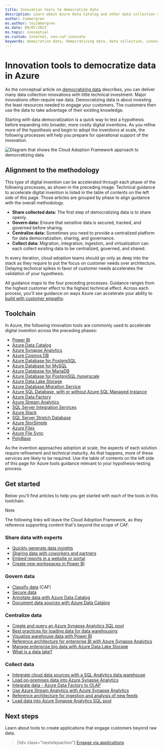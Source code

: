 ```yaml
---
title: Innovation tools to democratize data
description: Learn about Azure Data Catalog and other data collection services that help you quickly test a hypothesis before expanding into broader, more costly digital inventions.
author: Zimmergren
ms.author: tozimmergren
ms.date: 09/07/2023
ms.topic: conceptual
ms.custom: internal, seo-caf-innovate
keywords: democratize data, democratizing data, data collection, innovation tools
---
```


# Innovation tools to democratize data in Azure

As the conceptual article on [democratizing data](../considerations/data.md) describes, you can deliver many data collection innovations with little technical investment. Major innovations often require raw data. Democratizing data is about investing the least resources needed to engage your customers. The customers then use the data to take advantage of their existing knowledge.

Starting with data democratization is a quick way to test a hypothesis before expanding into broader, more costly digital inventions. As you refine more of the hypothesis and begin to adopt the inventions at scale, the following processes will help you prepare for operational support of the innovation.

![Diagram that shows the Cloud Adoption Framework approach to democratizing data.](../../_images/innovate/democratize-data.png)

## Alignment to the methodology

This type of digital invention can be accelerated through each phase of the following processes, as shown in the preceding image. Technical guidance to accelerate digital invention is listed in the table of contents on the left side of this page. Those articles are grouped by phase to align guidance with the overall methodology.

- **Share collected data:** The first step of democratizing data is to share openly.
- **Govern data:** Ensure that sensitive data is secured, tracked, and governed before sharing.
- **Centralize data:** Sometimes you need to provide a centralized platform for data democratization, sharing, and governance.
- **Collect data:** Migration, integration, ingestion, and virtualization can each collect existing data to be centralized, governed, and shared.

In every iteration, cloud adoption teams should go only as deep into the stack as they require to put the focus on customer needs over architecture. Delaying technical spikes in favor of customer needs accelerates the validation of your hypothesis.

All guidance maps to the four preceding processes. Guidance ranges from the highest customer effect to the highest technical effect. Across each process, you'll see guidance on ways Azure can accelerate your ability to [build with customer empathy](../considerations/build.md).

## Toolchain

In Azure, the following innovation tools are commonly used to accelerate digital invention across the preceding phases:

- [Power BI](/power-bi/)
- [Azure Data Catalog](/azure/data-catalog/)
- [Azure Synapse Analytics](/azure/synapse-analytics/)
- [Azure Cosmos DB](/azure/cosmos-db/)
- [Azure Database for PostgreSQL](/azure/postgresql/)
- [Azure Database for MySQL](/azure/mysql/)
- [Azure Database for MariaDB](/azure/mariadb/)
- [Azure Database for PostgreSQL hyperscale](/azure/postgresql/concepts-hyperscale-nodes)
- [Azure Data Lake Storage](/azure/storage/blobs/data-lake-storage-introduction)
- [Azure Database Migration Service](/azure/dms/)
- [Azure SQL Database, with or without Azure SQL Managed Instance](/azure/azure-sql/)
- [Azure Data Factory](/azure/data-factory/)
- [Azure Stream Analytics](/azure/stream-analytics/)
- [SQL Server Integration Services](/sql/integration-services/sql-server-integration-services)
- [Azure Stack](/azure-stack/)
- [SQL Server Stretch Database](/sql/sql-server/stretch-database/stretch-database)
- [Azure StorSimple](/azure/storsimple/)
- [Azure Files](/azure/storage/files/)
- [Azure File Sync](/azure/storage/file-sync/file-sync-planning)
- [PolyBase](/sql/relational-databases/polybase/polybase-guide)

As the invention approaches adoption at scale, the aspects of each solution require refinement and technical maturity. As that happens, more of these services are likely to be required. Use the table of contents on the left side of this page for Azure tools guidance relevant to your hypothesis-testing process.

## Get started

Below you'll find articles to help you get started with each of the tools in this toolchain.

> [!NOTE]
> The following links will leave the Cloud Adoption Framework, as they reference supporting content that's beyond the scope of CAF.

### Share data with experts

- [Quickly generate data insights](/power-bi/create-reports/service-insights)
- [Sharing data with coworkers and partners](/power-bi/collaborate-share/service-share-dashboards)
- [Embed reports in a website or portal](/power-bi/collaborate-share/service-embed-secure)
- [Create new workspaces in Power BI](/power-bi/collaborate-share/service-create-the-new-workspaces)

### Govern data

- [Classify data](./data-classification.md) (CAF)
- [Secure data](/azure/architecture/data-guide/scenarios/securing-data-solutions)
- [Annotate data with Azure Data Catalog](/azure/data-catalog/data-catalog-how-to-annotate)
- [Document data sources with Azure Data Catalog](/azure/data-catalog/data-catalog-how-to-documentation)

### Centralize data

- [Create and query an Azure Synapse Analytics SQL pool](/azure/synapse-analytics/sql-data-warehouse/create-data-warehouse-portal)
- [Best practices for loading data for data warehousing](/azure/synapse-analytics/sql/data-loading-best-practices)
- [Visualize warehouse data with Power BI](/power-bi/connect-data/service-azure-sql-data-warehouse-with-direct-connect)
- [Reference architecture for enterprise BI with Azure Synapse Analytics](/azure/architecture/reference-architectures/data/enterprise-bi-synapse)
- [Manage enterprise big data with Azure Data Lake Storage](/azure/storage/blobs/data-lake-storage-introduction)
- [What is a data lake?](/azure/architecture/data-guide/scenarios/data-lake)

### Collect data

- [Integrate cloud data sources with a SQL Analytics data warehouse](/azure/synapse-analytics/sql-data-warehouse/sql-data-warehouse-overview-integrate)
- [Load on-premises data into Azure Synapse Analytics](/sql/integration-services/load-data-to-sql-data-warehouse)
- [Integrate data - Azure Data Factory to OLAP](/azure/architecture/data-guide/scenarios/hybrid-on-premises-and-cloud)
- [Use Azure Stream Analytics with Azure Synapse Analytics](/azure/synapse-analytics/sql-data-warehouse/sql-data-warehouse-integrate-azure-stream-analytics)
- [Reference architecture for ingestion and analysis of new feeds](/azure/architecture/example-scenario/ai/news-feed-ingestion-and-near-real-time-analysis)
- [Load data into Azure Synapse Analytics SQL pool](/azure/synapse-analytics/sql-data-warehouse/load-data-wideworldimportersdw)

## Next steps

Learn about tools to create applications that engage customers beyond raw data.

> [!div class="nextstepaction"]
> [Engage via applications](./apps.md)
